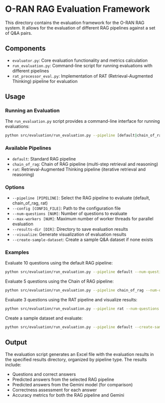 # O-RAN RAG Evaluation Framework

This directory contains the evaluation framework for the O-RAN RAG system. It allows for the evaluation of different RAG pipelines against a set of Q&A pairs.

## Components

- `evaluator.py`: Core evaluation functionality and metrics calculation
- `run_evaluation.py`: Command-line script for running evaluations with different pipelines
- `rat_processor_eval.py`: Implementation of RAT (Retrieval-Augmented Thinking) pipeline for evaluation

## Usage

### Running an Evaluation

The `run_evaluation.py` script provides a command-line interface for running evaluations:

```bash
python src/evaluation/run_evaluation.py --pipeline [default|chain_of_rag|rat] [OPTIONS]
```

### Available Pipelines

- `default`: Standard RAG pipeline
- `chain_of_rag`: Chain of RAG pipeline (multi-step retrieval and reasoning)
- `rat`: Retrieval-Augmented Thinking pipeline (iterative retrieval and reasoning)

### Options

- `--pipeline [PIPELINE]`: Select the RAG pipeline to evaluate (default, chain_of_rag, rat)
- `--config [CONFIG_FILE]`: Path to the configuration file
- `--num-questions [NUM]`: Number of questions to evaluate
- `--max-workers [NUM]`: Maximum number of worker threads for parallel evaluation
- `--results-dir [DIR]`: Directory to save evaluation results
- `--visualize`: Generate visualization of evaluation results
- `--create-sample-dataset`: Create a sample Q&A dataset if none exists

### Examples

Evaluate 10 questions using the default RAG pipeline:
```bash
python src/evaluation/run_evaluation.py --pipeline default --num-questions 10
```

Evaluate 5 questions using the Chain of RAG pipeline:
```bash
python src/evaluation/run_evaluation.py --pipeline chain_of_rag --num-questions 5
```

Evaluate 3 questions using the RAT pipeline and visualize results:
```bash
python src/evaluation/run_evaluation.py --pipeline rat --num-questions 3 --visualize
```

Create a sample dataset and evaluate:
```bash
python src/evaluation/run_evaluation.py --pipeline default --create-sample-dataset
```

## Output

The evaluation script generates an Excel file with the evaluation results in the specified results directory, organized by pipeline type. The results include:

- Questions and correct answers
- Predicted answers from the selected RAG pipeline
- Predicted answers from the Gemini model (for comparison)
- Correctness assessment for each answer
- Accuracy metrics for both the RAG pipeline and Gemini 